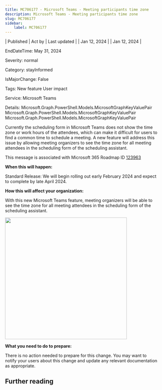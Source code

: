```yaml
---
title: MC706177 - Microsoft Teams - Meeting participants time zone
description: Microsoft Teams - Meeting participants time zone
slug: MC706177
sidebar:
    label: MC706177
---
```



| Published | Act by | Last updated |
| Jan 12, 2024 |  | Jan 12, 2024 |

EndDateTime: May 31, 2024

Severity: normal

Category: stayInformed

IsMajorChange: False

Tags: New feature User impact

Service: Microsoft Teams

Details: Microsoft.Graph.PowerShell.Models.MicrosoftGraphKeyValuePair Microsoft.Graph.PowerShell.Models.MicrosoftGraphKeyValuePair Microsoft.Graph.PowerShell.Models.MicrosoftGraphKeyValuePair

<p>Currently the scheduling form in Microsoft Teams does not show the time zone or work hours of the attendees, which can make it difficult for users to find a common time to schedule a meeting. A new feature will address this issue by allowing meeting organizers to see the time zone for all meeting attendees in the scheduling form of the scheduling assistant.</p><p>This message is associated with Microsoft 365 Roadmap ID <a href="https://www.microsoft.com/microsoft-365/roadmap?filters=&amp;searchterms=123963" target="_blank">123963</a></p>
<p><b>When this will happen:</b></p><p>Standard Release: We will begin rolling out early February 2024 and expect to complete by late April 2024.</p>

<p><b>How this will affect your organization:</b></p><p>With this new Microsoft Teams feature, meeting organizers will be able to see the time zone for all meeting attendees in the scheduling form of the scheduling assistant.</p><p><img src="https://img-prod-cms-rt-microsoft-com.akamaized.net/cms/api/am/imageFileData/RW1gmNv?ver=defa" style="width: 400px;"></p>
<p><b>What you need to do to prepare:</b></p>
<p>There is no action needed to prepare for this change. You may want to notify your users about this change and update any relevant documentation as appropriate.</p>

## Further reading
